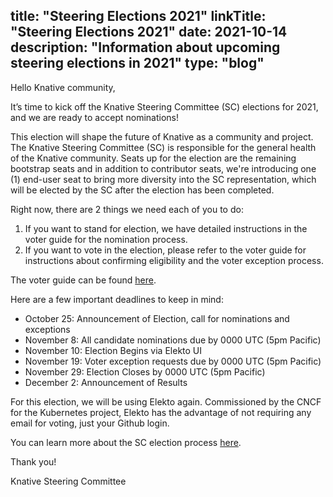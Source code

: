 title: "Steering Elections 2021"
linkTitle: "Steering Elections 2021"
date: 2021-10-14
description: "Information about upcoming steering elections in 2021"
type: "blog"
---

Hello Knative community,

It’s time to kick off the Knative Steering Committee (SC) elections for 2021, and we are ready to accept nominations!

This election will shape the future of Knative as a community and project. The Knative Steering Committee (SC) is responsible for the general health of the Knative community. Seats up for the election are the remaining bootstrap seats and in addition to contributor seats, we're introducing one (1) end-user seat to bring more diversity into the SC representation, which will be elected by the SC after the election has been completed.

Right now, there are 2 things we need each of you to do:

1. If you want to stand for election, we have detailed instructions in the voter guide for the nomination process.
2. If you want to vote in the election, please refer to the voter guide for instructions about confirming eligibility and the voter exception process.

The voter guide can be found [here](https://github.com/knative/community/tree/main/elections/2021-SC).

Here are a few important deadlines to keep in mind:

- October 25: Announcement of Election, call for nominations and exceptions
- November 8: All candidate nominations due by 0000 UTC (5pm Pacific)
- November 10: Election Begins via Elekto UI
- November 19: Voter exception requests due by 0000 UTC (5pm Pacific)
- November 29: Election Closes by 0000 UTC (5pm Pacific)
- December 2: Announcement of Results

For this election, we will be using Elekto again.  Commissioned by the CNCF for the Kubernetes project, Elekto has the advantage of not requiring any email for voting, just your Github login.

You can learn more about the SC election process [here](https://github.com/knative/community/tree/main/elections/2021-SC).

Thank you!

Knative Steering Committee

